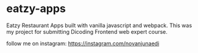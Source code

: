 # eatzy-apps
Eatzy Restaurant Apps built with vanilla javascript and webpack. This was my project for submitting Dicoding Frontend web expert course.

follow me on instagram:
https://instagram.com/novanjunaedi
